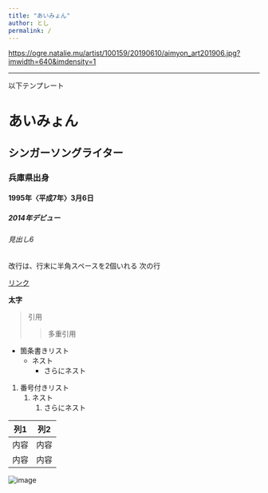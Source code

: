 ```yaml
---
title: "あいみょん"
author: とし
permalink: /
---
```

https://ogre.natalie.mu/artist/100159/20190610/aimyon_art201906.jpg?imwidth=640&imdensity=1





---

以下テンプレート

# あいみょん
## シンガーソングライター
### 兵庫県出身
#### 1995年〈平成7年〉3月6日
##### 2014年デビュー
###### 見出し6

改行は、行末に半角スペースを2個いれる
次の行

[リンク](https://www.google.co.jp/)

**太字**

> 引用
>> 多重引用


- 箇条書きリスト
  - ネスト
    - さらにネスト


1. 番号付きリスト
   1. ネスト
      1. さらにネスト


| 列1  | 列2  |
|-----|-----|
| 内容  | 内容  |
| 内容  | 内容  |

![image](/GHPages_WebSite/assets/images/logo-150.png)

